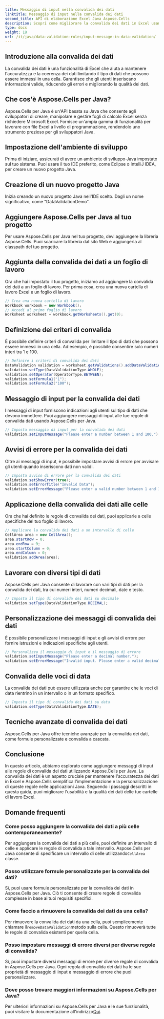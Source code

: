 ```yaml
---
title: Messaggio di input nella convalida dei dati
linktitle: Messaggio di input nella convalida dei dati
second_title: API di elaborazione Excel Java Aspose.Cells
description: Scopri come migliorare la convalida dei dati in Excel usando Aspose.Cells per Java. Guida passo passo con esempi di codice per migliorare l'accuratezza dei dati e la guida dell'utente.
type: docs
weight: 18
url: /it/java/data-validation-rules/input-message-in-data-validation/
---
```


## Introduzione alla convalida dei dati

La convalida dei dati è una funzionalità di Excel che aiuta a mantenere l'accuratezza e la coerenza dei dati limitando il tipo di dati che possono essere immessi in una cella. Garantisce che gli utenti inseriscano informazioni valide, riducendo gli errori e migliorando la qualità dei dati.

## Che cos'è Aspose.Cells per Java?

Aspose.Cells per Java è un'API basata su Java che consente agli sviluppatori di creare, manipolare e gestire fogli di calcolo Excel senza richiedere Microsoft Excel. Fornisce un'ampia gamma di funzionalità per lavorare con file Excel a livello di programmazione, rendendolo uno strumento prezioso per gli sviluppatori Java.

## Impostazione dell'ambiente di sviluppo

Prima di iniziare, assicurati di avere un ambiente di sviluppo Java impostato sul tuo sistema. Puoi usare il tuo IDE preferito, come Eclipse o IntelliJ IDEA, per creare un nuovo progetto Java.

## Creazione di un nuovo progetto Java

Inizia creando un nuovo progetto Java nell'IDE scelto. Dagli un nome significativo, come "DataValidationDemo".

## Aggiungere Aspose.Cells per Java al tuo progetto

Per usare Aspose.Cells per Java nel tuo progetto, devi aggiungere la libreria Aspose.Cells. Puoi scaricare la libreria dal sito Web e aggiungerla al classpath del tuo progetto.

## Aggiunta della convalida dei dati a un foglio di lavoro

Ora che hai impostato il tuo progetto, iniziamo ad aggiungere la convalida dei dati a un foglio di lavoro. Per prima cosa, crea una nuova cartella di lavoro Excel e un foglio di lavoro.

```java
// Crea una nuova cartella di lavoro
Workbook workbook = new Workbook();
// Accedi al primo foglio di lavoro
Worksheet worksheet = workbook.getWorksheets().get(0);
```

## Definizione dei criteri di convalida

È possibile definire criteri di convalida per limitare il tipo di dati che possono essere immessi in una cella. Ad esempio, è possibile consentire solo numeri interi tra 1 e 100.

```java
// Definire i criteri di convalida dei dati
DataValidation validation = worksheet.getValidations().addDataValidation("A1");
validation.setType(DataValidationType.WHOLE);
validation.setOperator(OperatorType.BETWEEN);
validation.setFormula1("1");
validation.setFormula2("100");
```

## Messaggio di input per la convalida dei dati

I messaggi di input forniscono indicazioni agli utenti sul tipo di dati che devono immettere. Puoi aggiungere messaggi di input alle tue regole di convalida dati usando Aspose.Cells per Java.

```java
// Imposta messaggio di input per la convalida dei dati
validation.setInputMessage("Please enter a number between 1 and 100.");
```

## Avvisi di errore per la convalida dei dati

Oltre ai messaggi di input, è possibile impostare avvisi di errore per avvisare gli utenti quando inseriscono dati non validi.

```java
// Imposta avviso di errore per la convalida dei dati
validation.setShowError(true);
validation.setErrorTitle("Invalid Data");
validation.setErrorMessage("Please enter a valid number between 1 and 100.");
```

## Applicazione della convalida dei dati alle celle

Ora che hai definito le regole di convalida dei dati, puoi applicarle a celle specifiche del tuo foglio di lavoro.

```java
// Applicare la convalida dei dati a un intervallo di celle
CellArea area = new CellArea();
area.startRow = 0;
area.endRow = 9;
area.startColumn = 0;
area.endColumn = 0;
validation.addArea(area);
```

## Lavorare con diversi tipi di dati

Aspose.Cells per Java consente di lavorare con vari tipi di dati per la convalida dei dati, tra cui numeri interi, numeri decimali, date e testo.

```java
// Imposta il tipo di convalida dei dati su decimale
validation.setType(DataValidationType.DECIMAL);
```

## Personalizzazione dei messaggi di convalida dei dati

È possibile personalizzare i messaggi di input e gli avvisi di errore per fornire istruzioni e indicazioni specifiche agli utenti.

```java
// Personalizza il messaggio di input e il messaggio di errore
validation.setInputMessage("Please enter a decimal number.");
validation.setErrorMessage("Invalid input. Please enter a valid decimal number.");
```

## Convalida delle voci di data

La convalida dei dati può essere utilizzata anche per garantire che le voci di data rientrino in un intervallo o in un formato specifico.

```java
// Imposta il tipo di convalida dei dati su data
validation.setType(DataValidationType.DATE);
```

## Tecniche avanzate di convalida dei dati

Aspose.Cells per Java offre tecniche avanzate per la convalida dei dati, come formule personalizzate e convalida a cascata.

## Conclusione

In questo articolo, abbiamo esplorato come aggiungere messaggi di input alle regole di convalida dei dati utilizzando Aspose.Cells per Java. La convalida dei dati è un aspetto cruciale per mantenere l'accuratezza dei dati in Excel e Aspose.Cells semplifica l'implementazione e la personalizzazione di queste regole nelle applicazioni Java. Seguendo i passaggi descritti in questa guida, puoi migliorare l'usabilità e la qualità dei dati delle tue cartelle di lavoro Excel.

## Domande frequenti

### Come posso aggiungere la convalida dei dati a più celle contemporaneamente?

 Per aggiungere la convalida dei dati a più celle, puoi definire un intervallo di celle e applicare le regole di convalida a tale intervallo. Aspose.Cells per Java consente di specificare un intervallo di celle utilizzando`CellArea` classe.

### Posso utilizzare formule personalizzate per la convalida dei dati?

Sì, puoi usare formule personalizzate per la convalida dei dati in Aspose.Cells per Java. Ciò ti consente di creare regole di convalida complesse in base ai tuoi requisiti specifici.

### Come faccio a rimuovere la convalida dei dati da una cella?

 Per rimuovere la convalida dei dati da una cella, puoi semplicemente chiamare il`removeDataValidation`metodo sulla cella. Questo rimuoverà tutte le regole di convalida esistenti per quella cella.

### Posso impostare messaggi di errore diversi per diverse regole di convalida?

Sì, puoi impostare diversi messaggi di errore per diverse regole di convalida in Aspose.Cells per Java. Ogni regola di convalida dei dati ha le sue proprietà di messaggio di input e messaggio di errore che puoi personalizzare.

### Dove posso trovare maggiori informazioni su Aspose.Cells per Java?

 Per ulteriori informazioni su Aspose.Cells per Java e le sue funzionalità, puoi visitare la documentazione all'indirizzo[Qui](https://reference.aspose.com/cells/java/).